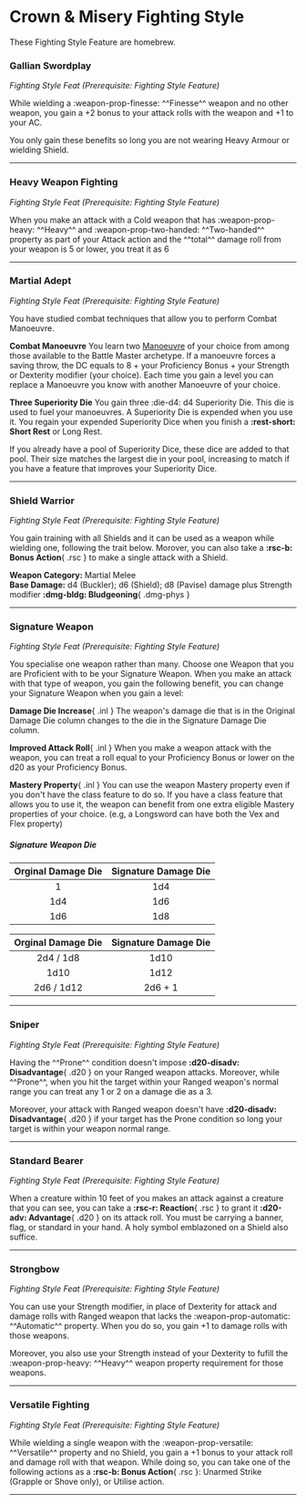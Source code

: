 # Crown & Misery Fighting Style

These Fighting Style Feature are homebrew.

### Gallian Swordplay

*Fighting Style Feat (Prerequisite: Fighting Style Feature)*

While wielding a :weapon-prop-finesse: ^^Finesse^^ weapon and no other weapon, you gain a +2 bonus to your attack rolls with the weapon and +1 to your AC. 

You only gain these benefits so long you are not wearing Heavy Armour or wielding Shield.

---

### Heavy Weapon Fighting

*Fighting Style Feat (Prerequisite: Fighting Style Feature)*  

When you make an attack with a Cold weapon that has :weapon-prop-heavy: ^^Heavy^^ and :weapon-prop-two-handed: ^^Two-handed^^ property as part of your Attack action and the ^^total^^ damage roll from your weapon is 5 or lower, you treat it as 6

---

### Martial Adept

*Fighting Style Feat (Prerequisite: Fighting Style Feature)*

You have studied combat techniques that allow you to perform Combat Manoeuvre.

**Combat Manoeuvre**  You learn two [Manoeuvre](../../class-options/fighter-manoeuvre.md) of your choice from among those available to the Battle Master archetype. If a manoeuvre forces a saving throw, the DC equals to 8 + your Proficiency Bonus + your Strength or Dexterity modifier (your choice). Each time you gain a level you can replace a Manoeuvre you know with another Manoeuvre of your choice.

**Three Superiority Die**  You gain three :die-d4: d4 Superiority Die. This die is used to fuel your manoeuvres. A Superiority Die is expended when you use it. You regain your expended Superiority Dice when you finish a **:rest-short: Short Rest** or Long Rest.

If you already have a pool of Superiority Dice, these dice are added to that pool. Their size matches the largest die in your pool, increasing to match if you have a feature that improves your Superiority Dice.

---

### Shield Warrior

*Fighting Style Feat (Prerequisite: Fighting Style Feature)*

You gain training with all Shields and it can be used as a weapon while wielding one, following the trait below. Morover, you can also take a **:rsc-b: Bonus Action**{ .rsc } to make a single attack with a Shield.

**Weapon Category:** Martial Melee  
**Base Damage:** d4 (Buckler); d6 (Shield); d8 (Pavise) damage plus Strength modifier **:dmg-bldg: Bludgeoning**{ .dmg-phys }

---

### Signature Weapon

*Fighting Style Feat (Prerequisite: Fighting Style Feature)*

You specialise one weapon rather than many. Choose one Weapon that you are Proficient with to be your Signature Weapon. When you make an attack with that type of weapon, you gain the following benefit, you can change your Signature Weapon when you gain a level:

**Damage Die Increase**{ .inl } The weapon's damage die that is in the Original Damage Die column changes to the die in the Signature Damage Die column.

**Improved Attack Roll**{ .inl } When you make a weapon attack with the weapon, you can treat a roll equal to your Proficiency Bonus or lower on the d20 as your Proficiency Bonus.

**Mastery Property**{ .inl } You can use the weapon Mastery property even if you don't have the class feature to do so. If you have a class feature that allows you to use it, the weapon can benefit from one extra eligible Mastery properties of your choice. (e.g, a Longsword can have both the Vex and Flex property)

##### Signature Weapon Die

<div class="grid" markdown>

| Orginal Damage Die | Signature Damage Die |
|:-:|:-:|
| 1 | 1d4 |
| 1d4 | 1d6 |
| 1d6 | 1d8 |

| Orginal Damage Die | Signature Damage Die |
|:-:|:-:|
| 2d4 / 1d8 | 1d10 |
| 1d10 | 1d12 |
| 2d6 / 1d12 | 2d6 + 1 |

</div>

---

### Sniper

*Fighting Style Feat (Prerequisite: Fighting Style Feature)*  

Having the ^^Prone^^ condition doesn't impose **:d20-disadv: Disadvantage**{ .d20 } on your Ranged weapon attacks. Moreover, while ^^Prone^^, when you hit the target within your Ranged weapon's normal range you can treat any 1 or 2 on a damage die as a 3.

Moreover, your attack with Ranged weapon doesn't have **:d20-disadv: Disadvantage**{ .d20 } if your target has the Prone condition so long your target is within your weapon normal range.

---

### Standard Bearer

*Fighting Style Feat (Prerequisite: Fighting Style Feature)*

When a creature within 10 feet of you makes an attack against a creature that you can see, you can take a **:rsc-r: Reaction**{ .rsc } to grant it **:d20-adv: Advantage**{ .d20 } on its attack roll. You must be carrying a banner, flag, or standard in your hand. A holy symbol emblazoned on a Shield also suffice.

---

### Strongbow

*Fighting Style Feat (Prerequisite: Fighting Style Feature)*

You can use your Strength modifier, in place of Dexterity for attack and damage rolls with Ranged weapon that lacks the :weapon-prop-automatic: ^^Automatic^^ property. When you do so, you gain +1 to damage rolls with those weapons.

Moreover, you also use your Strength instead of your Dexterity to fufill the :weapon-prop-heavy: ^^Heavy^^ weapon property requirement for those weapons.

---

### Versatile Fighting

*Fighting Style Feat (Prerequisite: Fighting Style Feature)*

While wielding a single weapon with the :weapon-prop-versatile: ^^Versatile^^ property and no Shield, you gain a +1 bonus to your attack roll and damage roll with that weapon. While doing so, you can take one of the following actions as a **:rsc-b: Bonus Action**{ .rsc }: Unarmed Strike (Grapple or Shove only), or Utilise action.

---
